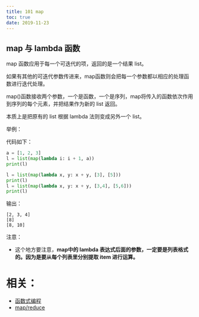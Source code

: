 ```yaml
---
title: 101 map
toc: true
date: 2019-11-23
---
```



## map 与 lambda 函数


map 函数应用于每一个可迭代的项，返回的是一个结果 list。

如果有其他的可迭代参数传进来，map函数则会把每一个参数都以相应的处理函数进行迭代处理。

map()函数接收两个参数，一个是函数，一个是序列，map将传入的函数依次作用到序列的每个元素，并把结果作为新的 list 返回。

本质上是把原有的 list 根据 lambda 法则变成另外一个 list。

举例：



代码如下：

```py
a = [1, 2, 3]
l = list(map(lambda i: i + 1, a))
print(l)

l = list(map(lambda x, y: x + y, [3], [5]))
print(l)
l = list(map(lambda x, y: x + y, [3,4], [5,6]))
print(l)
```

输出：

```
[2, 3, 4]
[8]
[8, 10]
```

注意：

- 这个地方要注意，**map中的 lambda 表达式后面的参数，一定要是列表格式的。因为是要从每个列表里分别提取 item 进行运算。**






# 相关：


- [函数式编程](https://coolshell.cn/articles/10822.html)
- [map/reduce](https://www.liaoxuefeng.com/wiki/0014316089557264a6b348958f449949df42a6d3a2e542c000/0014317852443934a86aa5bb5ea47fbbd5f35282b331335000)
